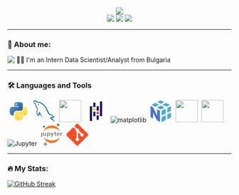 <div align="center"> 
<img src="https://media.giphy.com/media/cIn5fTcjnKhStIeAef/giphy.gif" width="100" align="center"/>
  <div class="badges">
  <a href="#"><img src="https://www.edigitalagency.com.au/wp-content/uploads/new-linkedin-logo-white-black-png.png" width="30"/></a>
  <a href="#"><img src="https://brandslogos.com/wp-content/uploads/images/large/youtube-icon-logo.png" width="44"></a>
  <a href="#"><img src="https://icon-library.com/images/portfolio-icon-png/portfolio-icon-png-0.jpg" width="42"></a>
  </div>
 </div>
 
 
  ---
  
  ###  🦸 About me:

 👨‍💻  I'm an Intern Data Scientist/Analyst from <img style = "float: left" src="https://github.com/csmoore/country-flag-icons/blob/master/country-flags-4x3-svg/bg.svg" width="20"> Bulgaria <br>
 
 ---  
    
### :hammer_and_wrench: Languages and Tools  

<div> 
    <img src="https://github.com/devicons/devicon/blob/master/icons/python/python-original.svg" width="50" height="50" alt="Python">&nbsp; 
    <img src="https://github.com/devicons/devicon/blob/master/icons/mysql/mysql-original.svg" width="50" height="50" alt="sql">&nbsp; 
  <img src="https://upload.wikimedia.org/wikipedia/commons/thumb/3/34/Microsoft_Office_Excel_%282019%E2%80%93present%29.svg/2203px- Microsoft_Office_Excel_%282019%E2%80%93present%29.svg.png" width="50" height="50" alt="">&nbsp; 
    <img src="https://github.com/devicons/devicon/blob/master/icons/pandas/pandas-original.svg" width="50" height="50" alt="pandas">&nbsp; 
    <img src="https://upload.wikimedia.org/wikipedia/commons/8/84/Matplotlib_icon.svg" width="50" height="50" alt="matplotlib">&nbsp; 
    <img src="https://github.com/devicons/devicon/blob/master/icons/numpy/numpy-original.svg" width="50" height="50" alt="numpy">&nbsp;
  <img src="https://upload.wikimedia.org/wikipedia/commons/thumb/c/cf/New_Power_BI_Logo.svg/2048px-New_Power_BI_Logo.svg.png" width="50" height="50" alt="">&nbsp;
  <img src="https://seeklogo.com/images/T/tableau-software-logo-F1CE2CA54A-seeklogo.com.png" width="50" height="50" alt="">&nbsp;
  <img src="https://cdn3.iconfinder.com/data/icons/logos-and-brands-adobe/512/189_Kaggle-512.png" width="50" height="50" alt="Jupyter">&nbsp;
    <img src="https://github.com/devicons/devicon/blob/master/icons/jupyter/jupyter-original-wordmark.svg" width="50" height="50" alt="Jupyter">&nbsp;
        <img src="https://github.com/devicons/devicon/blob/master/icons/git/git-original.svg" width="50" height="50" alt="Git">&nbsp;

</div>        
                                                                                  
---

### :fire: My Stats:  

[![GitHub Streak](http://github-readme-streak-stats.herokuapp.com?user=dante2302&background=262725E6&stroke=060605&ring=000000A9&fire=DD2727&currStreakNum=FFFFFF&sideNums=FFFFFF&currStreakLabel=FFFFFF&sideLabels=FFFFFF&dates=000000A5)](https://git.io/streak-stats)
